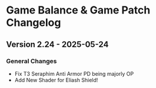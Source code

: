 # Game Balance & Game Patch Changelog

## Version 2.24 - 2025-05-24
### General Changes
- Fix T3 Seraphim Anti Armor PD being majorly OP 
- Add New Shader for Eliash Shield!